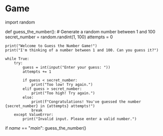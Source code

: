 # Game
import random

def guess_the_number():
    # Generate a random number between 1 and 100
    secret_number = random.randint(1, 100)
    attempts = 0

    print("Welcome to Guess the Number Game!")
    print("I'm thinking of a number between 1 and 100. Can you guess it?")

    while True:
        try:
            guess = int(input("Enter your guess: "))
            attempts += 1

            if guess < secret_number:
                print("Too low! Try again.")
            elif guess > secret_number:
                print("Too high! Try again.")
            else:
                print(f"Congratulations! You've guessed the number {secret_number} in {attempts} attempts!")
                break
        except ValueError:
            print("Invalid input. Please enter a valid number.")

if _name_ == "_main_":
    guess_the_number()
